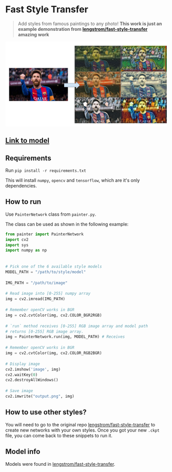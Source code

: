 # Fast Style Transfer


> Add styles from famous paintings to any photo!
> **This work is just an example demonstration from [lengstrom/fast-style-transfer](https://github.com/lengstrom/fast-style-transfer) amazing work**

![img](imgs/result.png)

## [Link to model](https://github.com/iitzco/deepzoo/releases/download/model-upload-8/fast_style_transfer_models.zip)

## Requirements

Run `pip install -r requirements.txt`

This will install `numpy`, `opencv` and `tensorflow`, which are it's only dependencies.

## How to run

Use `PainterNetwork` class from `painter.py`. 

The class can be used as shown in the following example:

```python
from painter import PainterNetwork
import cv2
import sys
import numpy as np


# Pick one of the 6 available style models
MODEL_PATH = "/path/to/style/model"

IMG_PATH = "/path/to/image"

# Read image into [0-255] numpy array
img = cv2.imread(IMG_PATH)

# Remember openCV works in BGR
img = cv2.cvtColor(img, cv2.COLOR_BGR2RGB)

# `run` method receives [0-255] RGB image array and model path
# returns [0-255] RGB image array.
img = PainterNetwork.run(img, MODEL_PATH) # Receives 

# Remember openCV works in BGR
img = cv2.cvtColor(img, cv2.COLOR_RGB2BGR)

# Display image
cv2.imshow('image', img)
cv2.waitKey(0)
cv2.destroyAllWindows()

# Save image
cv2.imwrite("output.png", img)
```

## How to use other styles?

You will need to go to the original repo [lengstrom/fast-style-transfer](https://github.com/lengstrom/fast-style-transfer) to create new networks with your own styles. Once you got your new `.ckpt` file, you can come back to these snippets to run it.

## Model info

Models were found in [lengstrom/fast-style-transfer](https://github.com/lengstrom/fast-style-transfer).

